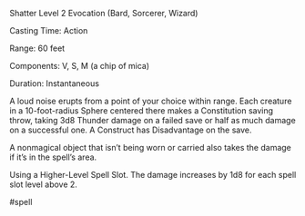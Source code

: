 Shatter
Level 2 Evocation (Bard, Sorcerer, Wizard)

Casting Time: Action

Range: 60 feet

Components: V, S, M (a chip of mica)

Duration: Instantaneous

A loud noise erupts from a point of your choice within range. Each creature in a 10-foot-radius Sphere centered there makes a Constitution saving throw, taking 3d8 Thunder damage on a failed save or half as much damage on a successful one. A Construct has Disadvantage on the save.

A nonmagical object that isn’t being worn or carried also takes the damage if it’s in the spell’s area.

Using a Higher-Level Spell Slot. The damage increases by 1d8 for each spell slot level above 2.

#spell